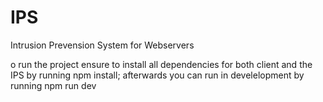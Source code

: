 # IPS
Intrusion Prevension System for Webservers

o run the project ensure to install all dependencies for both client and the IPS by running npm install;
afterwards you can run in develelopment by running npm run dev